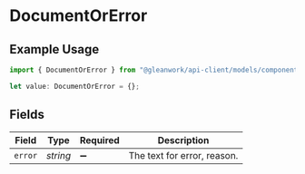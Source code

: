 # DocumentOrError

## Example Usage

```typescript
import { DocumentOrError } from "@gleanwork/api-client/models/components";

let value: DocumentOrError = {};
```

## Fields

| Field                       | Type                        | Required                    | Description                 |
| --------------------------- | --------------------------- | --------------------------- | --------------------------- |
| `error`                     | *string*                    | :heavy_minus_sign:          | The text for error, reason. |